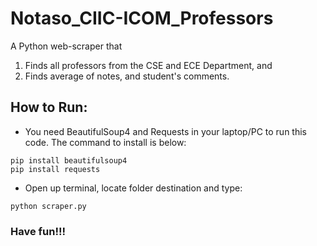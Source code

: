 # Notaso_CIIC-ICOM_Professors
A Python web-scraper that 
1. Finds all professors from the CSE and ECE Department, and
2. Finds average of notes, and student's comments.

## How to Run:
- You need BeautifulSoup4 and Requests in your laptop/PC to run this code. The command to install is below:
```
pip install beautifulsoup4
pip install requests
```
- Open up terminal, locate folder destination and type:
```
python scraper.py
```
### Have fun!!!
